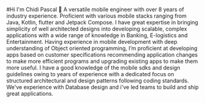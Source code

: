 #Hi I'm Chidi Pascal 👋
A versatile mobile engineer with over 8 years of industry experience. Proficient with various mobile 
stacks ranging from Java, Kotlin, flutter and Jetpack Compose. I have great expertise in bringing simplicity of well 
architected designs into developing scalable, complex applications with a wide range of knowledge in Banking, 
E-logistics and Entertainment. Having experience in mobile development with deep understanding 
of Object oriented programming, I’m proficient at developing apps based on customer specifications recommending 
application changes to make more efficient programs and upgrading existing apps to make them more useful. 
I have a good knowledge of the mobile sdks and design guidelines owing to years of experience with a dedicated 
focus on structured architectural and design patterns following coding standards. We've experience with Database design
and i've led teams to build and ship great applications. 
